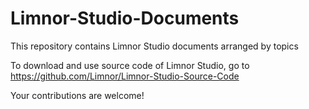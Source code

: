 # Limnor-Studio-Documents
This repository contains Limnor Studio documents arranged by topics

To download and use source code of Limnor Studio, go to https://github.com/Limnor/Limnor-Studio-Source-Code

Your contributions are welcome!


